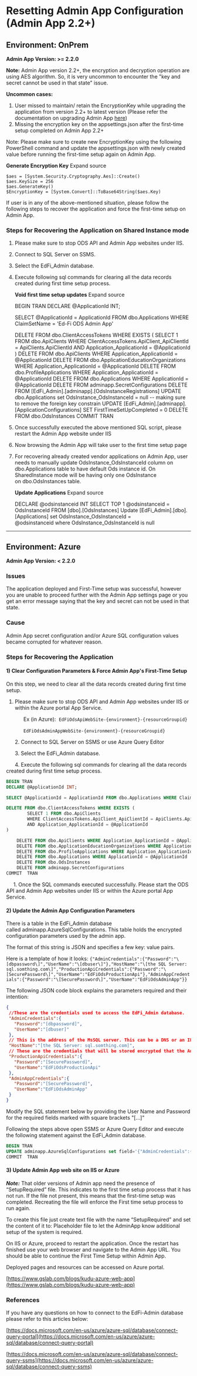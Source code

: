 # Resetting Admin App Configuration (Admin App 2.2+)

## Environment: OnPrem

**Admin App Version: >= 2.2.0**

**Note:** Admin App version 2.2+, the encryption and decryption operation are using AES algorithm. So, it is very uncommon to encounter the "key and secret cannot be used in that state" issue.

**Uncommon cases:**

1. User missed to maintain/ retain the EncryptionKey while upgrading the application from version 2.2+ to latest version (Please refer the documentation on upgrading Admin App [here](#))
2. Missing the encryption key on the appsettings.json after the first-time setup completed on Admin App 2.2+

Note: Please make sure to create new EncryptionKey using the following PowerShell command and update the appsettings.json with newly created value before running the first-time setup again on Admin App.

**Generate Encryption Key** Expand source

```
$aes = [System.Security.Cryptography.Aes]::Create()
$aes.KeySize = 256
$aes.GenerateKey()
$EncryptionKey = [System.Convert]::ToBase64String($aes.Key)
```

If user is in any of the above-mentioned situation, please follow the following steps to recover the application and force the first-time setup on Admin App.

### Steps for Recovering the Application on Shared Instance mode

1. Please make sure to stop ODS API and Admin App websites under IIS.
2. Connect to SQL Server on SSMS.

3. Select the EdFi\_Admin database.

4. Execute following sql commands for clearing all the data records created during first time setup process.

    **Void first time setup updates** Expand source

    BEGIN TRAN
    DECLARE @ApplicationId INT;

    SELECT @ApplicationId = ApplicationId FROM dbo.Applications WHERE ClaimSetName = 'Ed-Fi ODS Admin App'

    DELETE FROM dbo.ClientAccessTokens WHERE EXISTS (
            SELECT 1 FROM dbo.ApiClients
            WHERE ClientAccessTokens.ApiClient_ApiClientId = ApiClients.ApiClientId
            AND Application_ApplicationId = @ApplicationId
    )
        DELETE FROM dbo.ApiClients WHERE Application_ApplicationId = @ApplicationId
        DELETE FROM dbo.ApplicationEducationOrganizations WHERE Application_ApplicationId = @ApplicationId
        DELETE FROM dbo.ProfileApplications WHERE Application_ApplicationId = @ApplicationId
        DELETE FROM dbo.Applications WHERE ApplicationId = @ApplicationId
        DELETE FROM adminapp.SecretConfigurations
     DELETE FROM [EdFi_Admin].[adminapp].[OdsInstanceRegistrations]
     UPDATE dbo.Applications set OdsInstance_OdsInstanceId = null  -- making sure to remove the foreign key constrain
     UPDATE [EdFi_Admin].[adminapp].[ApplicationConfigurations] SET FirstTimeSetUpCompleted = 0
     DELETE FROM dbo.OdsInstances
    COMMIT  TRAN

5. Once successfully executed the above mentioned SQL script, please restart the Admin App website under IIS

6. Now browsing the Admin App will take user to the first time setup page

7. For recovering already created vendor applications on Admin App, user needs to manually update OdsInstance\_OdsInstanceId column on dbo.Applications table to have default Ods instance id. On SharedInstance mode will be having only one OdsInstance on dbo.OdsInstances table.

    **Update Applications** Expand source

    DECLARE @odsinstanceid INT
    SELECT TOP 1 @odsinstanceid = OdsInstanceId FROM [dbo].[OdsInstances]
    Update [EdFi_Admin].[dbo].[Applications] set OdsInstance_OdsInstanceId = @odsinstanceid where OdsInstance_OdsInstanceId is null

* * *

## Environment: Azure

**Admin App Version: < 2.2.0**

### Issues

The application deployed and First-Time setup was successful, however you are unable to proceed further with the Admin App settings page or you get an error message saying that the key and secret can not be used in that state.

### Cause

Admin App secret configuration and/or Azure SQL configuration values became corrupted for whatever reason.

### Steps for Recovering the Application

#### **1) Clear Configuration Parameters & Force Admin App's First-Time Setup**

On this step, we need to clear all the data records created during first time setup.

1. Please make sure to stop ODS API and Admin App websites under IIS or within the Azure portal App Service.

            Ex (in Azure):  `EdFiOdsApiWebSite-{environment}-{resourceGroupid}`

            `EdFiOdsAdminAppWebSite-{environment}-{resourceGroupid}`

      2. Connect to SQL Server on SSMS or use Azure Query Editor

      3. Select the EdFi\_Admin database.

      4. Execute the following sql commands for clearing all the data records created during first time setup process.

```sql
BEGIN TRAN   
DECLARE @ApplicationId INT;

SELECT @ApplicationId = ApplicationId FROM dbo.Applications WHERE ClaimSetName = 'Ed-Fi ODS Admin App'

DELETE FROM dbo.ClientAccessTokens WHERE EXISTS (
        SELECT 1 FROM dbo.ApiClients
        WHERE ClientAccessTokens.ApiClient_ApiClientId = ApiClients.ApiClientId
        AND Application_ApplicationId = @ApplicationId
) 

    DELETE FROM dbo.ApiClients WHERE Application_ApplicationId = @ApplicationId
    DELETE FROM dbo.ApplicationEducationOrganizations WHERE Application_ApplicationId = @ApplicationId
    DELETE FROM dbo.ProfileApplications WHERE Application_ApplicationId = @ApplicationId
    DELETE FROM dbo.Applications WHERE ApplicationId = @ApplicationId
    DELETE FROM dbo.OdsInstances
    DELETE FROM adminapp.SecretConfigurations
COMMIT  TRAN
```

     1. Once the SQL commands executed successfully. Please start the ODS API and Admin App websites under IIS or within the Azure portal App Service.

#### **2) Update the Admin App Configuration Parameters**

There is a table in the EdFi\_Admin database called adminapp.AzureSqlConfigurations. This table holds the encrypted configuration parameters used by the admin app.

The format of this string is JSON and specifies a few key: value pairs.

Here is a template of how it looks: `{"AdminCredentials":{"Password":"\[dbpassword\]","UserName":"\[dbuser\]"},"HostName":"\[the SQL Server: sql.somthing.com\]","ProductionApiCredentials":{"Password":"\[SecurePassword\]","UserName":"EdFiOdsProductionApi"},"AdminAppCredentials":{"Password":"\[SecurePassword\]","UserName":"EdFiOdsAdminApp"}}`

The following JSON code block explains the parameters required and their intention:

```json
{
 //These are the credentials used to access the EdFi_Admin database.
 "AdminCredentials":{
   "Password":"[dbpassword]",
   "UserName":"[dbuser]"
 },
 // This is the address of the MsSQL server. This can be a DNS or an IP Address.
 "HostName":"[the SQL Server: sql.somthing.com]",
 // These are the credentials that will be stored encrypted that the Admin App will use to connect to the Ed-Fi ODS API
 "ProductionApiCredentials":{
   "Password":"[SecurePassword]",
   "UserName":"EdFiOdsProductionApi"
 },
 "AdminAppCredentials":{
   "Password":"[SecurePassword]",
   "UserName":"EdFiOdsAdminApp"
 }
}
```

Modify the SQL statement below by providing the User Name and Password for the required fields marked with square brackets "\[...\]"

Following the steps above open SSMS or Azure Query Editor and execute the following statement against the EdFi\_Admin database.

```sql
BEGIN TRAN   
UPDATE adminapp.AzureSqlConfigurations set field='{"AdminCredentials":{"Password":"PW Specified in Deployment Script","UserName":"SERVER Master UN"},"HostName":"","ProductionApiCredentials":{"Password":"Enter PW","UserName":"EdFiOdsProductionApi"},"AdminAppCredentials":{"Password":"","UserName":"EdFiOdsAdminApp"}}' WHERE Id=1;
COMMIT  TRAN
```

#### **3) Update Admin App web site on IIS or Azure**

_**Note:**_ That older versions of Admin app need the presence of “SetupRequired” file. This indicates to the first time setup process that it has not run. If the file not present, this means that the first-time setup was completed. Recreating the file will enforce the First time setup process to run again.

To create this file just create text file with the name “SetupRequired” and set the content of it to: Placeholder file to let the AdminApp know additional setup of the system is required.

On IIS or Azure, proceed to restart the application. Once the restart has finished use your web browser and navigate to the Admin App URL. You should be able to continue the First Time Setup within Admin App.

Deployed pages and resources can be accessed on Azure portal.

[https://www.gslab.com/blogs/kudu-azure-web-app](https://www.gslab.com/blogs/kudu-azure-web-app)

### References

If you have any questions on how to connect to the EdFi-Admin database please refer to this articles below:

[https://docs.microsoft.com/en-us/azure/azure-sql/database/connect-query-portal](https://docs.microsoft.com/en-us/azure/azure-sql/database/connect-query-portal)

[https://docs.microsoft.com/en-us/azure/azure-sql/database/connect-query-ssms](https://docs.microsoft.com/en-us/azure/azure-sql/database/connect-query-ssms)
